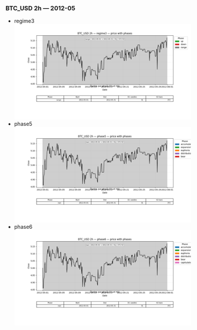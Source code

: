 ### BTC_USD 2h — 2012-05

- regime3
![BTC_USD_2h_regime3_2012-05_phase_price.png](outputs/fourier/phase_monthly/BTC_USD/2h/2012/2012-05/BTC_USD_2h_regime3_2012-05_phase_price.png)
- phase5
![BTC_USD_2h_phase5_2012-05_phase_price.png](outputs/fourier/phase_monthly/BTC_USD/2h/2012/2012-05/BTC_USD_2h_phase5_2012-05_phase_price.png)
- phase6
![BTC_USD_2h_phase6_2012-05_phase_price.png](outputs/fourier/phase_monthly/BTC_USD/2h/2012/2012-05/BTC_USD_2h_phase6_2012-05_phase_price.png)